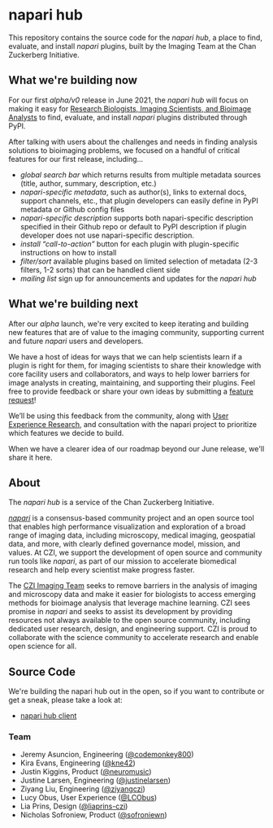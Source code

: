 # napari hub

This repository contains the source code for the _napari hub_, a place to find, evaluate, and install _napari_ plugins, built by the Imaging Team at the Chan Zuckerberg Initiative.

## What we're building now

For our first _alpha/v0_ release in June 2021, the _napari hub_ will focus on making it easy for [Research Biologists, Imaging Scientists, and Bioimage Analysts](https://cziscience.medium.com/user-experience-research-in-the-imaging-field-6bb89e592bb9) to find, evaluate, and install _napari_ plugins distributed through PyPI.

After talking with users about the challenges and needs in finding analysis solutions to bioimaging problems, we focused on a handful of critical features for our first release, including...

- *global search bar* which returns results from multiple metadata sources (title, author, summary, description, etc.)
- *napari-specific metadata*, such as author(s), links to external docs, support channels, etc., that plugin developers can easily define in PyPI metadata or Github config files
- *napari-specific description* supports both napari-specific description specified in their Github repo or default to PyPI description if plugin developer does not use napari-specific description.
- *install “call-to-action”* button for each plugin with plugin-specific instructions on how to install
- *filter/sort* available plugins based on limited selection of metadata (2-3 filters, 1-2 sorts) that can be handled client side
- *mailing list* sign up for announcements and updates for the _napari hub_

## What we're building next

After our _alpha_ launch, we're very excited to keep iterating and building new features that are of value to the imaging community, supporting current and future _napari_ users and developers.

We have a host of ideas for ways that we can help scientists learn if a plugin is right for them, for imaging scientists to share their knowledge with core facility users and collaborators, and ways to help lower barriers for image analysts in creating, maintaining, and supporting their plugins. 
Feel free to provide feedback or share your own ideas by submitting a [feature request](https://github.com/chanzuckerberg/napari-hub/issues)!

We’ll be using this feedback from the community, along with [User Experience Research](https://cziscience.medium.com/helping-biologists-discover-and-distribute-bioimage-analysis-workflows-36b64e8c0ebd), and consultation with the napari project to prioritize which features we decide to build.

When we have a clearer idea of our roadmap beyond our June release, we'll share it here. 

## About

The _napari hub_ is a service of the Chan Zuckerberg Initiative.

[_napari_](https://napari.org) is a consensus-based community project and an open source tool that enables high performance visualization and exploration of a broad range of imaging data, including microscopy, medical imaging, geospatial data, and more, with clearly defined governance model, mission, and values.
At CZI, we support the development of open source and community run tools like _napari_, as part of our mission to accelerate biomedical research and help every scientist make progress faster.

The [CZI Imaging Team](https://chanzuckerberg.com/science/programs-resources/imaging/) seeks to remove barriers in the analysis of imaging and microscopy data and make it easier for biologists to access emerging methods for bioimage analysis that leverage machine learning.
CZI sees promise in _napari_ and seeks to assist its development by providing resources not always available to the open source community, including dedicated user research, design, and engineering support.
CZI is proud to collaborate with the science community to accelerate research and enable open science for all.

## Source Code

We're building the napari hub out in the open, so if you want to contribute
or get a sneak, please take a look at:

- [napari hub client](client/README.md)

### Team

- Jeremy Asuncion, Engineering ([@codemonkey800](https://github.com/codemonkey800))
- Kira Evans, Engineering ([@kne42](https://github.com/kne42))
- Justin Kiggins, Product ([@neuromusic](https://github.com/neuromusic))
- Justine Larsen, Engineering ([@justinelarsen](https://github.com/justinelarsen))
- Ziyang Liu, Engineering ([@ziyangczi](https://github.com/ziyangczi))
- Lucy Obus, User Experience ([@LCObus](https://github.com/LCObus))
- Lia Prins, Design ([@liaprins-czi](https://github.com/liaprins-czi))
- Nicholas Sofroniew, Product ([@sofroniewn](https://github.com/sofroniewn))

